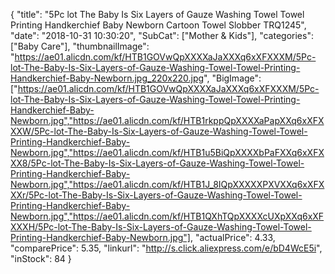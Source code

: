 {
	"title": "5Pc lot The Baby Is Six Layers of Gauze Washing Towel Towel Printing Handkerchief Baby Newborn Cartoon Towel Slobber TRQ1245",
	"date": "2018-10-31 10:30:20",
	"SubCat": ["Mother & Kids"],
	"categories": ["Baby Care"],
	"thumbnailImage": "https://ae01.alicdn.com/kf/HTB1GOVwQpXXXXaJaXXXq6xXFXXXM/5Pc-lot-The-Baby-Is-Six-Layers-of-Gauze-Washing-Towel-Towel-Printing-Handkerchief-Baby-Newborn.jpg_220x220.jpg",
	"BigImage": ["https://ae01.alicdn.com/kf/HTB1GOVwQpXXXXaJaXXXq6xXFXXXM/5Pc-lot-The-Baby-Is-Six-Layers-of-Gauze-Washing-Towel-Towel-Printing-Handkerchief-Baby-Newborn.jpg","https://ae01.alicdn.com/kf/HTB1rkppQpXXXXaPapXXq6xXFXXXW/5Pc-lot-The-Baby-Is-Six-Layers-of-Gauze-Washing-Towel-Towel-Printing-Handkerchief-Baby-Newborn.jpg","https://ae01.alicdn.com/kf/HTB1u5BiQpXXXXbPaFXXq6xXFXXX8/5Pc-lot-The-Baby-Is-Six-Layers-of-Gauze-Washing-Towel-Towel-Printing-Handkerchief-Baby-Newborn.jpg","https://ae01.alicdn.com/kf/HTB1J_8IQpXXXXXPXVXXq6xXFXXXr/5Pc-lot-The-Baby-Is-Six-Layers-of-Gauze-Washing-Towel-Towel-Printing-Handkerchief-Baby-Newborn.jpg","https://ae01.alicdn.com/kf/HTB1QXhTQpXXXXcUXpXXq6xXFXXXH/5Pc-lot-The-Baby-Is-Six-Layers-of-Gauze-Washing-Towel-Towel-Printing-Handkerchief-Baby-Newborn.jpg"],
	"actualPrice": 4.33,
	"comparePrice": 5.35,
	"linkurl": "http://s.click.aliexpress.com/e/bD4WcE5i",
	"inStock": 84
}
